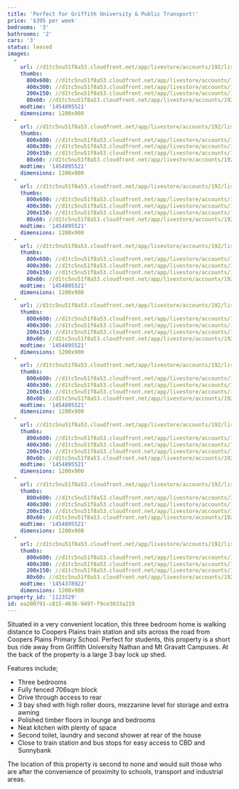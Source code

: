 ```yaml
---
title: 'Perfect for Griffith University & Public Transport!'
price: '$395 per week'
bedrooms: '3'
bathrooms: '2'
cars: '3'
status: leased
images:
  -
    url: //d1tc5nu51f8a53.cloudfront.net/app/livestore/accounts/192/listings/652312/images/_MG_9913_2268356816_20160208113854.jpg
    thumbs:
      800x600: //d1tc5nu51f8a53.cloudfront.net/app/livestore/accounts/192/listings/652312/images/_MG_9913_2268356816_20160208113854_800x600.jpg
      400x300: //d1tc5nu51f8a53.cloudfront.net/app/livestore/accounts/192/listings/652312/images/_MG_9913_2268356816_20160208113854_400x300.jpg
      200x150: //d1tc5nu51f8a53.cloudfront.net/app/livestore/accounts/192/listings/652312/images/_MG_9913_2268356816_20160208113854_200x150.jpg
      80x60: //d1tc5nu51f8a53.cloudfront.net/app/livestore/accounts/192/listings/652312/images/_MG_9913_2268356816_20160208113854_80x60.jpg
    modtime: '1454895521'
    dimensions: 1200x900
  -
    url: //d1tc5nu51f8a53.cloudfront.net/app/livestore/accounts/192/listings/652312/images/_MG_9915_4967408399_20160208113854.jpg
    thumbs:
      800x600: //d1tc5nu51f8a53.cloudfront.net/app/livestore/accounts/192/listings/652312/images/_MG_9915_4967408399_20160208113854_800x600.jpg
      400x300: //d1tc5nu51f8a53.cloudfront.net/app/livestore/accounts/192/listings/652312/images/_MG_9915_4967408399_20160208113854_400x300.jpg
      200x150: //d1tc5nu51f8a53.cloudfront.net/app/livestore/accounts/192/listings/652312/images/_MG_9915_4967408399_20160208113854_200x150.jpg
      80x60: //d1tc5nu51f8a53.cloudfront.net/app/livestore/accounts/192/listings/652312/images/_MG_9915_4967408399_20160208113854_80x60.jpg
    modtime: '1454895521'
    dimensions: 1200x900
  -
    url: //d1tc5nu51f8a53.cloudfront.net/app/livestore/accounts/192/listings/652312/images/untitled-hdr10-53274_8084981693_20160106012046.jpg
    thumbs:
      800x600: //d1tc5nu51f8a53.cloudfront.net/app/livestore/accounts/192/listings/652312/images/untitled-hdr10-53274_8084981693_20160106012046_800x600.jpg
      400x300: //d1tc5nu51f8a53.cloudfront.net/app/livestore/accounts/192/listings/652312/images/untitled-hdr10-53274_8084981693_20160106012046_400x300.jpg
      200x150: //d1tc5nu51f8a53.cloudfront.net/app/livestore/accounts/192/listings/652312/images/untitled-hdr10-53274_8084981693_20160106012046_200x150.jpg
      80x60: //d1tc5nu51f8a53.cloudfront.net/app/livestore/accounts/192/listings/652312/images/untitled-hdr10-53274_8084981693_20160106012046_80x60.jpg
    modtime: '1454895521'
    dimensions: 1200x900
  -
    url: //d1tc5nu51f8a53.cloudfront.net/app/livestore/accounts/192/listings/652312/images/untitled-hdr8-336368_7606390002_20160106012052.jpg
    thumbs:
      800x600: //d1tc5nu51f8a53.cloudfront.net/app/livestore/accounts/192/listings/652312/images/untitled-hdr8-336368_7606390002_20160106012052_800x600.jpg
      400x300: //d1tc5nu51f8a53.cloudfront.net/app/livestore/accounts/192/listings/652312/images/untitled-hdr8-336368_7606390002_20160106012052_400x300.jpg
      200x150: //d1tc5nu51f8a53.cloudfront.net/app/livestore/accounts/192/listings/652312/images/untitled-hdr8-336368_7606390002_20160106012052_200x150.jpg
      80x60: //d1tc5nu51f8a53.cloudfront.net/app/livestore/accounts/192/listings/652312/images/untitled-hdr8-336368_7606390002_20160106012052_80x60.jpg
    modtime: '1454895521'
    dimensions: 1200x900
  -
    url: //d1tc5nu51f8a53.cloudfront.net/app/livestore/accounts/192/listings/652312/images/untitled-hdr6-220680_8660188457_20160106012054.jpg
    thumbs:
      800x600: //d1tc5nu51f8a53.cloudfront.net/app/livestore/accounts/192/listings/652312/images/untitled-hdr6-220680_8660188457_20160106012054_800x600.jpg
      400x300: //d1tc5nu51f8a53.cloudfront.net/app/livestore/accounts/192/listings/652312/images/untitled-hdr6-220680_8660188457_20160106012054_400x300.jpg
      200x150: //d1tc5nu51f8a53.cloudfront.net/app/livestore/accounts/192/listings/652312/images/untitled-hdr6-220680_8660188457_20160106012054_200x150.jpg
      80x60: //d1tc5nu51f8a53.cloudfront.net/app/livestore/accounts/192/listings/652312/images/untitled-hdr6-220680_8660188457_20160106012054_80x60.jpg
    modtime: '1454895521'
    dimensions: 1200x900
  -
    url: //d1tc5nu51f8a53.cloudfront.net/app/livestore/accounts/192/listings/652312/images/untitled-hdr2-350356_31195944_20160106012055.jpg
    thumbs:
      800x600: //d1tc5nu51f8a53.cloudfront.net/app/livestore/accounts/192/listings/652312/images/untitled-hdr2-350356_31195944_20160106012055_800x600.jpg
      400x300: //d1tc5nu51f8a53.cloudfront.net/app/livestore/accounts/192/listings/652312/images/untitled-hdr2-350356_31195944_20160106012055_400x300.jpg
      200x150: //d1tc5nu51f8a53.cloudfront.net/app/livestore/accounts/192/listings/652312/images/untitled-hdr2-350356_31195944_20160106012055_200x150.jpg
      80x60: //d1tc5nu51f8a53.cloudfront.net/app/livestore/accounts/192/listings/652312/images/untitled-hdr2-350356_31195944_20160106012055_80x60.jpg
    modtime: '1454895521'
    dimensions: 1200x900
  -
    url: //d1tc5nu51f8a53.cloudfront.net/app/livestore/accounts/192/listings/652312/images/untitled-hdr4-244794_1849902449_20160106012057.jpg
    thumbs:
      800x600: //d1tc5nu51f8a53.cloudfront.net/app/livestore/accounts/192/listings/652312/images/untitled-hdr4-244794_1849902449_20160106012057_800x600.jpg
      400x300: //d1tc5nu51f8a53.cloudfront.net/app/livestore/accounts/192/listings/652312/images/untitled-hdr4-244794_1849902449_20160106012057_400x300.jpg
      200x150: //d1tc5nu51f8a53.cloudfront.net/app/livestore/accounts/192/listings/652312/images/untitled-hdr4-244794_1849902449_20160106012057_200x150.jpg
      80x60: //d1tc5nu51f8a53.cloudfront.net/app/livestore/accounts/192/listings/652312/images/untitled-hdr4-244794_1849902449_20160106012057_80x60.jpg
    modtime: '1454895521'
    dimensions: 1200x900
  -
    url: //d1tc5nu51f8a53.cloudfront.net/app/livestore/accounts/192/listings/652312/images/untitled-hdr11-89522_8377395789_20160106012058.jpg
    thumbs:
      800x600: //d1tc5nu51f8a53.cloudfront.net/app/livestore/accounts/192/listings/652312/images/untitled-hdr11-89522_8377395789_20160106012058_800x600.jpg
      400x300: //d1tc5nu51f8a53.cloudfront.net/app/livestore/accounts/192/listings/652312/images/untitled-hdr11-89522_8377395789_20160106012058_400x300.jpg
      200x150: //d1tc5nu51f8a53.cloudfront.net/app/livestore/accounts/192/listings/652312/images/untitled-hdr11-89522_8377395789_20160106012058_200x150.jpg
      80x60: //d1tc5nu51f8a53.cloudfront.net/app/livestore/accounts/192/listings/652312/images/untitled-hdr11-89522_8377395789_20160106012058_80x60.jpg
    modtime: '1454895521'
    dimensions: 1200x900
  -
    url: //d1tc5nu51f8a53.cloudfront.net/app/livestore/accounts/192/listings/652312/images/shed-628606393-20150_9968996482_20160106012048.jpg
    thumbs:
      800x600: //d1tc5nu51f8a53.cloudfront.net/app/livestore/accounts/192/listings/652312/images/shed-628606393-20150_9968996482_20160106012048_800x600.jpg
      400x300: //d1tc5nu51f8a53.cloudfront.net/app/livestore/accounts/192/listings/652312/images/shed-628606393-20150_9968996482_20160106012048_400x300.jpg
      200x150: //d1tc5nu51f8a53.cloudfront.net/app/livestore/accounts/192/listings/652312/images/shed-628606393-20150_9968996482_20160106012048_200x150.jpg
      80x60: //d1tc5nu51f8a53.cloudfront.net/app/livestore/accounts/192/listings/652312/images/shed-628606393-20150_9968996482_20160106012048_80x60.jpg
    modtime: '1454378922'
    dimensions: 1200x900
property_id: '1123529'
id: ea200791-c815-4636-9497-f9ce3033a219
---
```

Situated in a very convenient location, this three bedroom home is walking distance to Coopers Plains train station and sits across the road from Coopers Plains Primary School. Perfect for students, this property is a short bus ride away from Griffith University Nathan and Mt Gravatt Campuses. At the back of the property is a large 3 bay lock up shed.

Features include;
*  Three bedrooms
*  Fully fenced 706sqm block
*  Drive through access to rear
*  3 bay shed with high roller doors, mezzanine level for storage and extra awning
*  Polished timber floors in lounge and bedrooms
*  Neat kitchen with plenty of space
*  Second toilet, laundry and second shower at rear of the house
*  Close to train station and bus stops for easy access to CBD and Sunnybank

The location of this property is second to none and would suit those who are after the convenience of proximity to schools, transport and industrial areas.